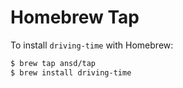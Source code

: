 # Homebrew Tap

To install `driving-time` with Homebrew:

```bash
$ brew tap ansd/tap
$ brew install driving-time
```

